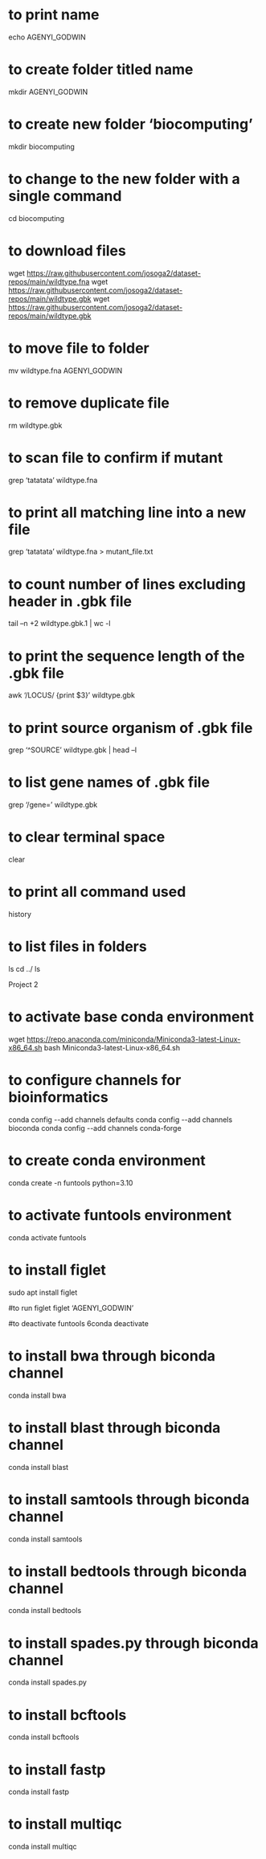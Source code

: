 # to print name
echo AGENYI_GODWIN
 
 # to create folder titled name
mkdir AGENYI_GODWIN

 # to create new folder ‘biocomputing’
mkdir biocomputing
 
# to change to the new folder with a single command
cd biocomputing

# to download files
wget https://raw.githubusercontent.com/josoga2/dataset-repos/main/wildtype.fna 
wget https://raw.githubusercontent.com/josoga2/dataset-repos/main/wildtype.gbk
wget https://raw.githubusercontent.com/josoga2/dataset-repos/main/wildtype.gbk

# to move file to folder
mv wildtype.fna AGENYI_GODWIN 

 # to remove duplicate file
rm wildtype.gbk

 # to scan file to confirm if mutant
grep ‘tatatata’ wildtype.fna
 
 # to print all matching line into a new file
grep ‘tatatata’ wildtype.fna > mutant_file.txt 

# to count number of lines excluding header in .gbk file
tail –n  +2 wildtype.gbk.1 | wc -l

# to print the sequence length of the .gbk file
awk ‘/LOCUS/ {print $3}’ wildtype.gbk

# to print source organism of .gbk file
grep ‘^SOURCE’ wildtype.gbk | head –l

# to list gene names of .gbk file
grep ‘/gene=’ wildtype.gbk

# to clear terminal space 
clear

 # to print all command used
history 

# to list files in folders
ls
cd ../
ls 



Project 2

# to activate base conda environment
wget https://repo.anaconda.com/miniconda/Miniconda3-latest-Linux-x86_64.sh
bash Miniconda3-latest-Linux-x86_64.sh

# to configure channels for bioinformatics
conda config --add channels defaults
conda config --add channels bioconda
conda config --add channels conda-forge

# to create conda environment 
conda create -n funtools python=3.10

# to activate funtools environment
conda activate funtools

# to install figlet
sudo  apt install figlet

#to run figlet
figlet ‘AGENYI_GODWIN’

#to deactivate funtools 
6conda deactivate

# to install bwa through biconda channel
conda install bwa

# to install blast through biconda channel
conda install blast

# to install samtools through biconda channel
conda install samtools

# to install bedtools through biconda channel
conda install bedtools

# to install spades.py through biconda channel
conda install spades.py

# to install bcftools
conda install bcftools

# to install fastp
conda install fastp

# to install multiqc 
conda install multiqc
